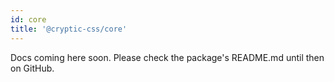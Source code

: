 ```yaml
---
id: core
title: '@cryptic-css/core'
---
```


Docs coming here soon. Please check the package's README.md until then on GitHub.

